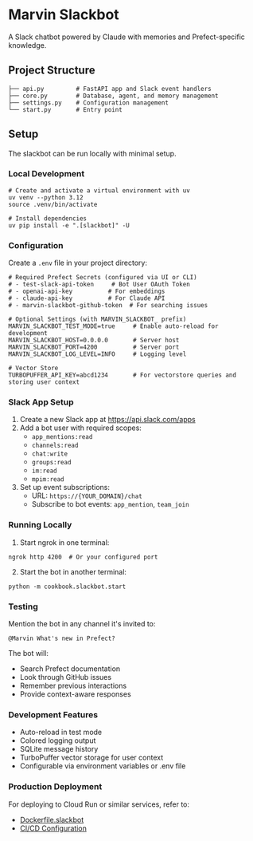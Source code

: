 # Marvin Slackbot

A Slack chatbot powered by Claude with memories and Prefect-specific knowledge.

## Project Structure

```
├── api.py         # FastAPI app and Slack event handlers
├── core.py        # Database, agent, and memory management
├── settings.py    # Configuration management
└── start.py       # Entry point
```

## Setup

The slackbot can be run locally with minimal setup.

### Local Development

```console
# Create and activate a virtual environment with uv
uv venv --python 3.12
source .venv/bin/activate

# Install dependencies
uv pip install -e ".[slackbot]" -U
```

### Configuration

Create a `.env` file in your project directory:

```env
# Required Prefect Secrets (configured via UI or CLI)
# - test-slack-api-token     # Bot User OAuth Token
# - openai-api-key          # For embeddings
# - claude-api-key          # For Claude API
# - marvin-slackbot-github-token  # For searching issues

# Optional Settings (with MARVIN_SLACKBOT_ prefix)
MARVIN_SLACKBOT_TEST_MODE=true     # Enable auto-reload for development
MARVIN_SLACKBOT_HOST=0.0.0.0       # Server host
MARVIN_SLACKBOT_PORT=4200          # Server port
MARVIN_SLACKBOT_LOG_LEVEL=INFO     # Logging level

# Vector Store
TURBOPUFFER_API_KEY=abcd1234       # For vectorstore queries and storing user context
```

### Slack App Setup

1. Create a new Slack app at https://api.slack.com/apps
2. Add a bot user with required scopes:
   - `app_mentions:read`
   - `channels:read`
   - `chat:write`
   - `groups:read`
   - `im:read`
   - `mpim:read`
3. Set up event subscriptions:
   - URL: `https://{YOUR_DOMAIN}/chat`
   - Subscribe to bot events: `app_mention`, `team_join`

### Running Locally

1. Start ngrok in one terminal:
```console
ngrok http 4200  # Or your configured port
```

2. Start the bot in another terminal:
```console
python -m cookbook.slackbot.start
```

### Testing

Mention the bot in any channel it's invited to:
```
@Marvin What's new in Prefect?
```

The bot will:
- Search Prefect documentation
- Look through GitHub issues
- Remember previous interactions
- Provide context-aware responses

### Development Features

- Auto-reload in test mode
- Colored logging output
- SQLite message history
- TurboPuffer vector storage for user context
- Configurable via environment variables or .env file

### Production Deployment

For deploying to Cloud Run or similar services, refer to:
- [Dockerfile.slackbot](/cookbook/slackbot/Dockerfile.slackbot)
- [CI/CD Configuration](/.github/workflows/image-build-and-push-community.yaml)